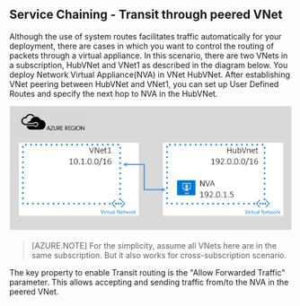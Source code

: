 <!-- not suitable for Mooncake -->

## Service Chaining - Transit through peered VNet
Although the use of system routes facilitates traffic automatically for your deployment, there are cases in which you want to control the routing of packets through a virtual appliance.
In this scenario, there are two VNets in a subscription, HubVNet and VNet1 as described in the diagram below. You deploy Network Virtual Appliance(NVA) in VNet HubVNet. After establishing VNet peering between HubVNet and VNet1, you can set up User Defined Routes and specify the next hop to NVA in the HubVNet.

![NVA Transit](./media/virtual-networks-create-vnetpeering-scenario-transit-include/figure01.PNG)

> [AZURE.NOTE]
> For the simplicity, assume all VNets here are in the same subscription. But it also works for cross-subscription scenario.
> 
> 

The key property to enable Transit routing is the "Allow Forwarded Traffic" parameter. This allows accepting and sending traffic from/to the NVA in the peered VNet.  

